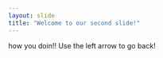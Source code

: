 ```yaml
---
layout: slide
title: "Welcome to our second slide!"
---
```

how you doin!!
Use the left arrow to go back!
